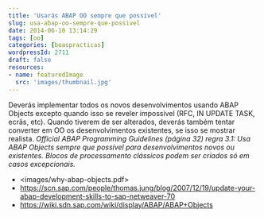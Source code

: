 ```yaml
---
title: 'Usarás ABAP OO sempre que possível'
slug: usa-abap-oo-sempre-que-possivel
date: 2014-06-10 13:14:29
tags: [oo]
categories: [boaspracticas]
wordpressId: 2711
draft: false
resources:
- name: featuredImage
  src: 'images/thumbnail.jpg'
---
```

Deverás implementar todos os novos desenvolvimentos usando ABAP Objects excepto quando isso se reveler impossível (RFC, IN UPDATE TASK, ecrãs, etc).
Quando tiverem de ser alterados, deverás também tentar converter em OO os desenvolvimentos existentes, se isso se mostrar realista.
_Official ABAP Programming Guidelines (página 32) regra 3.1: Usa ABAP Objects sempre que possível para desenvolvimentos novos ou existentes. Blocos de processamento clássicos podem ser criados só em casos excepcionais._

* <images/why-abap-objects.pdf>
* <https://scn.sap.com/people/thomas.jung/blog/2007/12/19/update-your-abap-development-skills-to-sap-netweaver-70>
* <https://wiki.sdn.sap.com/wiki/display/ABAP/ABAP+Objects>
